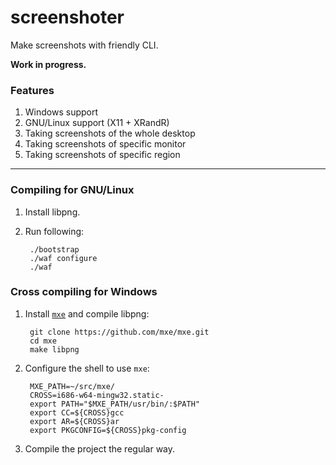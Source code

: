 screenshoter
============

Make screenshots with friendly CLI.

**Work in progress.**

### Features

1. Windows support
2. GNU/Linux support (X11 + XRandR)
3. Taking screenshots of the whole desktop
4. Taking screenshots of specific monitor
5. Taking screenshots of specific region

---

### Compiling for GNU/Linux

1. Install libpng.
2. Run following:

        ./bootstrap
        ./waf configure
        ./waf

### Cross compiling for Windows

1. Install [`mxe`](https://github.com/mxe/mxe) and compile libpng:

        git clone https://github.com/mxe/mxe.git
        cd mxe
        make libpng

2. Configure the shell to use `mxe`:

        MXE_PATH=~/src/mxe/
        CROSS=i686-w64-mingw32.static-
        export PATH="$MXE_PATH/usr/bin/:$PATH"
        export CC=${CROSS}gcc
        export AR=${CROSS}ar
        export PKGCONFIG=${CROSS}pkg-config

3. Compile the project the regular way.
